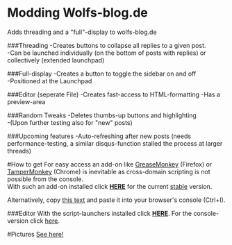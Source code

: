 # Modding Wolfs-blog.de
Adds threading and a "full"-display to wolfs-blog.de

###Threading
-Creates buttons to collapse all replies to a given post.<br>
-Can be launched individually (on the bottom of posts with replies) or collectively (extended launchpad)

###Full-display
-Creates a button to toggle the sidebar on and off<br>
-Positioned at the Launchpad

###Editor (seperate File)
-Creates fast-access to HTML-formatting
-Has a preview-area

###Random Tweaks
-Deletes thumbs-up buttons and highlighting<br>
-(Upon further testing also for "new" posts)

###Upcoming features
-Auto-refreshing after new posts (needs performance-testing, a similar disqus-function stalled the process at larger threads)<br>

#How to get
For easy access an add-on like <a href="https://addons.mozilla.org/de/firefox/addon/greasemonkey/">GreaseMonkey</a> (Firefox) or <a href="https://chrome.google.com/webstore/detail/tampermonkey/dhdgffkkebhmkfjojejmpbldmpobfkfo?hl=de">TamperMonkey</a> (Chrome) is inevitable as cross-domain scripting is not possible from the console.
<br>With such an add-on installed click <b><a href="https://github.com/Piperita/WB-modding/raw/master/scripts/wolfs-blog.user.js">HERE</a></b> for the current <u>stable</u> version. 

Alternatively, copy <a href="https://github.com/Piperita/WB-modding/raw/master/scripts/wolfs-blog.js">this text</a> and paste it into your browser's console (Ctrl+I).

###Editor
With the script-launchers installed click <b><a href="https://github.com/Piperita/WB-modding/raw/master/scripts/editor/editor.user.js">HERE</a></b>. For the console-version click <a href="https://github.com/Piperita/WB-modding/blob/master/scripts/editor/editor.js">here</a>.

#Pictures
<a href="http://sta.sh/22kn1z2qes0">See here!</a>
